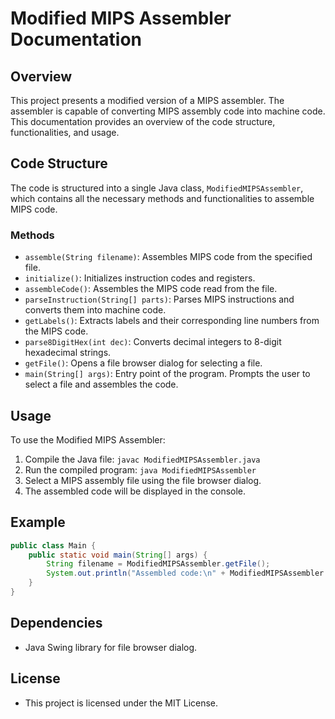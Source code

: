# Modified MIPS Assembler Documentation

## Overview
This project presents a modified version of a MIPS assembler. The assembler is capable of converting MIPS assembly code into machine code. This documentation provides an overview of the code structure, functionalities, and usage.

## Code Structure
The code is structured into a single Java class, `ModifiedMIPSAssembler`, which contains all the necessary methods and functionalities to assemble MIPS code.

### Methods
- `assemble(String filename)`: Assembles MIPS code from the specified file.
- `initialize()`: Initializes instruction codes and registers.
- `assembleCode()`: Assembles the MIPS code read from the file.
- `parseInstruction(String[] parts)`: Parses MIPS instructions and converts them into machine code.
- `getLabels()`: Extracts labels and their corresponding line numbers from the MIPS code.
- `parse8DigitHex(int dec)`: Converts decimal integers to 8-digit hexadecimal strings.
- `getFile()`: Opens a file browser dialog for selecting a file.
- `main(String[] args)`: Entry point of the program. Prompts the user to select a file and assembles the code.

## Usage
To use the Modified MIPS Assembler:
1. Compile the Java file: `javac ModifiedMIPSAssembler.java`
2. Run the compiled program: `java ModifiedMIPSAssembler`
3. Select a MIPS assembly file using the file browser dialog.
4. The assembled code will be displayed in the console.

## Example
```java
public class Main {
    public static void main(String[] args) {
        String filename = ModifiedMIPSAssembler.getFile();
        System.out.println("Assembled code:\n" + ModifiedMIPSAssembler.assemble(filename));
    }
}
```
## Dependencies
- Java Swing library for file browser dialog.
## License 
- This project is licensed under the MIT License.
